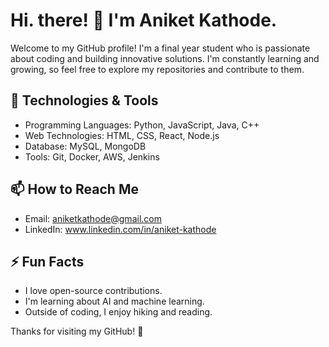 # Hi. there! 👋 I'm Aniket Kathode.

Welcome to my GitHub profile! I'm a final year student who is passionate about coding and building innovative solutions. I'm constantly learning and growing, so feel free to explore my repositories and contribute to them.

## 🔧 Technologies & Tools
- Programming Languages: Python, JavaScript, Java, C++
- Web Technologies: HTML, CSS, React, Node.js
- Database: MySQL, MongoDB
- Tools: Git, Docker, AWS, Jenkins

## 📫 How to Reach Me
- Email: aniketkathode@gmail.com
- LinkedIn: www.linkedin.com/in/aniket-kathode
  
## ⚡ Fun Facts
- I love open-source contributions.
- I'm learning about AI and machine learning.
- Outside of coding, I enjoy hiking and reading.

Thanks for visiting my GitHub! 🚀

